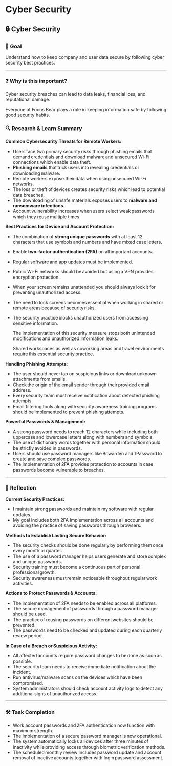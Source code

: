 # Cyber Security

## 🔒 Cyber Security

### 🎯 Goal

Understand how to keep company and user data secure by following cyber security best practices.

---

### ❓ Why is this important?

Cyber security breaches can lead to data leaks, financial loss, and reputational damage.

Everyone at Focus Bear plays a role in keeping information safe by following good security habits.

### 🔍 **Research & Learn Summary**

**Common Cybersecurity Threats for Remote Workers:**

- Users face two primary security risks through phishing emails that demand credentials and download malware and unsecured Wi-Fi connections which enable data theft.
- **Phishing emails** that trick users into revealing credentials or downloading malware.
- Remote workers expose their data when using unsecured Wi-Fi networks.
- The loss or theft of devices creates security risks which lead to potential data breaches.
- The downloading of unsafe materials exposes users to **malware and ransomware infections**.
- Account vulnerability increases when users select weak passwords which they reuse multiple times.

**Best Practices for Device and Account Protection:**

- The combination of **strong unique passwords** with at least 12 characters that use symbols and numbers and have mixed case letters.
- Enable **two-factor authentication (2FA)** on all important accounts.
- Regular software and app updates must be implemented.
- Public Wi-Fi networks should be avoided but using a VPN provides encryption protection.
- When your screen remains unattended you should always lock it for preventing unauthorized access.
- The need to lock screens becomes essential when working in shared or remote areas because of security risks.
- The security practice blocks unauthorized users from accessing sensitive information.
    
    The implementation of this security measure stops both unintended modifications and unauthorized information leaks.
    
    Shared workspaces as well as coworking areas and travel environments require this essential security practice.
    

**Handling Phishing Attempts:**

- The user should never tap on suspicious links or download unknown attachments from emails.
- Check the origin of the email sender through their provided email address.
- Every security team must receive notification about detected phishing attempts.
- Email filtering tools along with security awareness training programs should be implemented to prevent phishing attempts.

**Powerful Passwords & Management:**

- A strong password needs to reach 12 characters while including both uppercase and lowercase letters along with numbers and symbols.
- The use of dictionary words together with personal information should be strictly avoided in passwords.
- Users should use password managers like Bitwarden and 1Password to create and save complex passwords.
- The implementation of 2FA provides protection to accounts in case passwords become vulnerable to breaches.

---

### 📝 **Reflection**

**Current Security Practices:**

- I maintain strong passwords and maintain my software with regular updates.
- My goal includes both 2FA implementation across all accounts and avoiding the practice of saving passwords through browsers.

**Methods to Establish Lasting Secure Behavior:**

- The security checks should be done regularly by performing them once every month or quarter.
- The use of a password manager helps users generate and store complex and unique passwords.
- Security training must become a continuous part of personal professional growth.
- Security awareness must remain noticeable throughout regular work activities.

**Actions to Protect Passwords & Accounts:**

- The implementation of 2FA needs to be enabled across all platforms.
- The secure management of passwords through a password manager should be used.
- The practice of reusing passwords on different websites should be prevented.
- The passwords need to be checked and updated during each quarterly review period.

**In Case of a Breach or Suspicious Activity:**

- All affected accounts require password changes to be done as soon as possible.
- The security team needs to receive immediate notification about the incident.
- Run antivirus/malware scans on the devices which have been compromised.
- System administrators should check account activity logs to detect any additional signs of unauthorized access.

---

### 🛠️ **Task Completion**

- Work account passwords and 2FA authentication now function with maximum strength.
- The implementation of a secure password manager is now operational.
- The system automatically locks all devices after three minutes of inactivity while providing access through biometric verification methods.
- The scheduled monthly review includes password update and account removal of inactive accounts together with login password assessment.